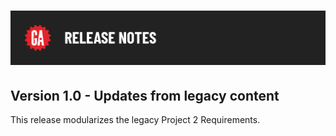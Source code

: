 # ![Release Notes](../assets/release-notes.png)

## Version 1.0 - Updates from legacy content

This release modularizes the legacy Project 2 Requirements.
